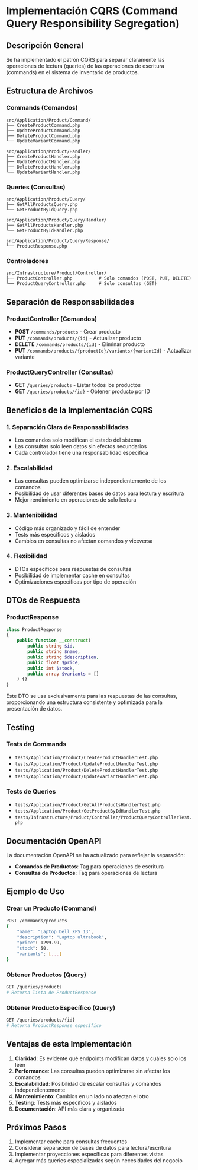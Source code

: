 # Implementación CQRS (Command Query Responsibility Segregation)

## Descripción General

Se ha implementado el patrón CQRS para separar claramente las operaciones de lectura (queries) de las operaciones de escritura (commands) en el sistema de inventario de productos.

## Estructura de Archivos

### Commands (Comandos)
```
src/Application/Product/Command/
├── CreateProductCommand.php
├── UpdateProductCommand.php
├── DeleteProductCommand.php
└── UpdateVariantCommand.php

src/Application/Product/Handler/
├── CreateProductHandler.php
├── UpdateProductHandler.php
├── DeleteProductHandler.php
└── UpdateVariantHandler.php
```

### Queries (Consultas)
```
src/Application/Product/Query/
├── GetAllProductsQuery.php
└── GetProductByIdQuery.php

src/Application/Product/Query/Handler/
├── GetAllProductsHandler.php
└── GetProductByIdHandler.php

src/Application/Product/Query/Response/
└── ProductResponse.php
```

### Controladores
```
src/Infrastructure/Product/Controller/
├── ProductController.php          # Solo comandos (POST, PUT, DELETE)
└── ProductQueryController.php     # Solo consultas (GET)
```

## Separación de Responsabilidades

### ProductController (Comandos)
- **POST** `/commands/products` - Crear producto
- **PUT** `/commands/products/{id}` - Actualizar producto
- **DELETE** `/commands/products/{id}` - Eliminar producto
- **PUT** `/commands/products/{productId}/variants/{variantId}` - Actualizar variante

### ProductQueryController (Consultas)
- **GET** `/queries/products` - Listar todos los productos
- **GET** `/queries/products/{id}` - Obtener producto por ID

## Beneficios de la Implementación CQRS

### 1. Separación Clara de Responsabilidades
- Los comandos solo modifican el estado del sistema
- Las consultas solo leen datos sin efectos secundarios
- Cada controlador tiene una responsabilidad específica

### 2. Escalabilidad
- Las consultas pueden optimizarse independientemente de los comandos
- Posibilidad de usar diferentes bases de datos para lectura y escritura
- Mejor rendimiento en operaciones de solo lectura

### 3. Mantenibilidad
- Código más organizado y fácil de entender
- Tests más específicos y aislados
- Cambios en consultas no afectan comandos y viceversa

### 4. Flexibilidad
- DTOs específicos para respuestas de consultas
- Posibilidad de implementar cache en consultas
- Optimizaciones específicas por tipo de operación

## DTOs de Respuesta

### ProductResponse
```php
class ProductResponse
{
    public function __construct(
        public string $id,
        public string $name,
        public string $description,
        public float $price,
        public int $stock,
        public array $variants = []
    ) {}
}
```

Este DTO se usa exclusivamente para las respuestas de las consultas, proporcionando una estructura consistente y optimizada para la presentación de datos.

## Testing

### Tests de Commands
- `tests/Application/Product/CreateProductHandlerTest.php`
- `tests/Application/Product/UpdateProductHandlerTest.php`
- `tests/Application/Product/DeleteProductHandlerTest.php`
- `tests/Application/Product/UpdateVariantHandlerTest.php`

### Tests de Queries
- `tests/Application/Product/GetAllProductsHandlerTest.php`
- `tests/Application/Product/GetProductByIdHandlerTest.php`
- `tests/Infrastructure/Product/Controller/ProductQueryControllerTest.php`

## Documentación OpenAPI

La documentación OpenAPI se ha actualizado para reflejar la separación:

- **Comandos de Productos**: Tag para operaciones de escritura
- **Consultas de Productos**: Tag para operaciones de lectura

## Ejemplo de Uso

### Crear un Producto (Command)
```bash
POST /commands/products
{
    "name": "Laptop Dell XPS 13",
    "description": "Laptop ultrabook",
    "price": 1299.99,
    "stock": 50,
    "variants": [...]
}
```

### Obtener Productos (Query)
```bash
GET /queries/products
# Retorna lista de ProductResponse
```

### Obtener Producto Específico (Query)
```bash
GET /queries/products/{id}
# Retorna ProductResponse específico
```

## Ventajas de esta Implementación

1. **Claridad**: Es evidente qué endpoints modifican datos y cuáles solo los leen
2. **Performance**: Las consultas pueden optimizarse sin afectar los comandos
3. **Escalabilidad**: Posibilidad de escalar consultas y comandos independientemente
4. **Mantenimiento**: Cambios en un lado no afectan el otro
5. **Testing**: Tests más específicos y aislados
6. **Documentación**: API más clara y organizada

## Próximos Pasos

1. Implementar cache para consultas frecuentes
2. Considerar separación de bases de datos para lectura/escritura
3. Implementar proyecciones específicas para diferentes vistas
4. Agregar más queries especializadas según necesidades del negocio 